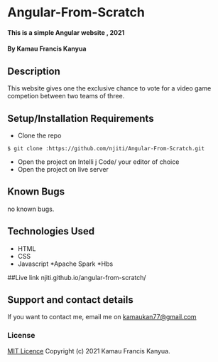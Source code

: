 # Angular-From-Scratch 

#### This is a simple Angular website , 2021

#### By Kamau Francis Kanyua

## Description
This website gives one the exclusive chance to vote for a video game competion between two teams of three.

## Setup/Installation Requirements
* Clone the repo
```
$ git clone :https://github.com/njiti/Angular-From-Scratch.git
```
* Open  the project on Intelli j Code/ your editor of choice
* Open the project on live server

## Known Bugs
no known bugs.

## Technologies Used
* HTML
* CSS
* Javascript
*Apache Spark
*Hbs

##Live link
njiti.github.io/angular-from-scratch/

## Support and contact details
If you want to contact me, email me on  kamaukan77@gmail.com

### License
[MIT Licence](https://choosealicense.com/licenses/mit/)
Copyright (c) 2021 Kamau Francis Kanyua.



